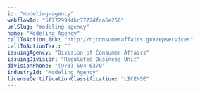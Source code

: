 ```yaml
---
id: "modeling-agency"
webflowId: "5f77299d4bc7772dfca6e256"
urlSlug: "modeling-agency"
name: "Modeling Agency"
callToActionLink: "http://njconsumeraffairs.gov/epservices"
callToActionText: ""
issuingAgency: "Division of Consumer Affairs"
issuingDivision: "Regulated Business Unit"
divisionPhone: "(973) 504-6370"
industryId: "Modeling Agency"
licenseCertificationClassification: "LICENSE"
---
```

